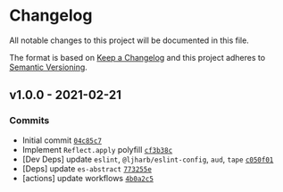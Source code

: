 # Changelog

All notable changes to this project will be documented in this file.

The format is based on [Keep a Changelog](https://keepachangelog.com/en/1.0.0/)
and this project adheres to [Semantic Versioning](https://semver.org/spec/v2.0.0.html).

## v1.0.0 - 2021-02-21

### Commits

- Initial commit [`04c85c7`](https://github.com/es-shims/Reflect.apply/commit/04c85c72023cee1673839d9fb7cd7f1c43cbac2e)
- Implement `Reflect.apply` polyfill [`cf3b38c`](https://github.com/es-shims/Reflect.apply/commit/cf3b38cd58705f3a8e63d42de55680075e21dde3)
- [Dev Deps] update `eslint`, `@ljharb/eslint-config`, `aud`, `tape` [`c050f01`](https://github.com/es-shims/Reflect.apply/commit/c050f0176a24e1c358c552ec6b3ce56f381cac1f)
- [Deps] update `es-abstract` [`773255e`](https://github.com/es-shims/Reflect.apply/commit/773255e7c1661c0dff03263a53d42ec36eb28b59)
- [actions] update workflows [`4b0a2c5`](https://github.com/es-shims/Reflect.apply/commit/4b0a2c5fbe8392a54a8ec95bc6c5e33662975dbb)
